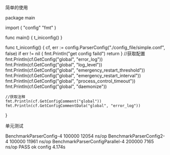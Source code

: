 


简单的使用

package main

import (
	"config"
	"fmt"
)

func main() {
	t_iniconfig()
}

func t_iniconfig() {
	cf, err := config.ParserConfig("./config_file/simple.conf", false)
	if err != nil {
		fmt.Println("get config faild")
		return
	}
	//获取配置
	fmt.Println(cf.GetConfig("global", "error_log"))
	fmt.Println(cf.GetConfig("global", "log_level"))
	fmt.Println(cf.GetConfig("global", "emergency_restart_threshold"))
	fmt.Println(cf.GetConfig("global", "emergency_restart_interval"))
	fmt.Println(cf.GetConfig("global", "process_control_timeout"))
	fmt.Println(cf.GetConfig("global", "daemonize"))

	//获取注释
	fmt.Println(cf.GetConfigComment("global"))
	fmt.Println(cf.GetConfigCommentData("global", "error_log"))
}









单元测试


BenchmarkParserConfig-4           	  100000	     12054 ns/op
BenchmarkParserConfig2-4          	  100000	     11961 ns/op
BenchmarkParserConfigParallel-4   	  200000	      7165 ns/op
PASS
ok  	config	4.174s
